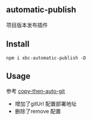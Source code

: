 ## automatic-publish

项目版本发布插件

## Install

```
npm i xbc-automatic-publish -D
```

## Usage

参考 [copy-then-auto-git](https://github.com/xuwenqing2014/copy-then-auto-git) 

- 增加了gitUrl 配置部署地址
- 删除了remove 配置
